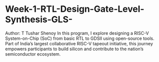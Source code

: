 # Week-1-RTL-Design-Gate-Level-Synthesis-GLS-
Author: T Tushar Shenoy  In this program, I explore designing a RISC-V System-on-Chip (SoC) from basic RTL to GDSII using open-source tools. Part of India’s largest collaborative RISC-V tapeout initiative, this journey empowers participants to build silicon and contribute to the nation’s semiconductor ecosystem.
